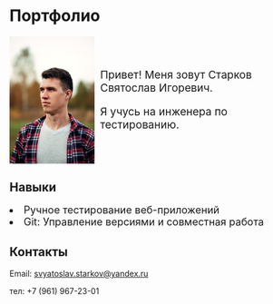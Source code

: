 # Портфолио 
<div style="display: flex; font-size: 19px; align-items: center">
  <img src="img/068.jpg" alt="фото" style="margin-right: 10px; width: 150px;" />
  <div>
    <p> Привет! Меня зовут Старков Святослав Игоревич.<p> 
    <p> Я учусь на инженера по тестированию.
    <p>
  </div>
</div>

## Навыки
<div style="font-size: 18px">
  <li>Ручное тестирование веб-приложений
  <li>Git: Управление версиями и совместная работа
</div>

## Контакты
Email: svyatoslav.starkov@yandex.ru

тел: +7 (961) 967-23-01


